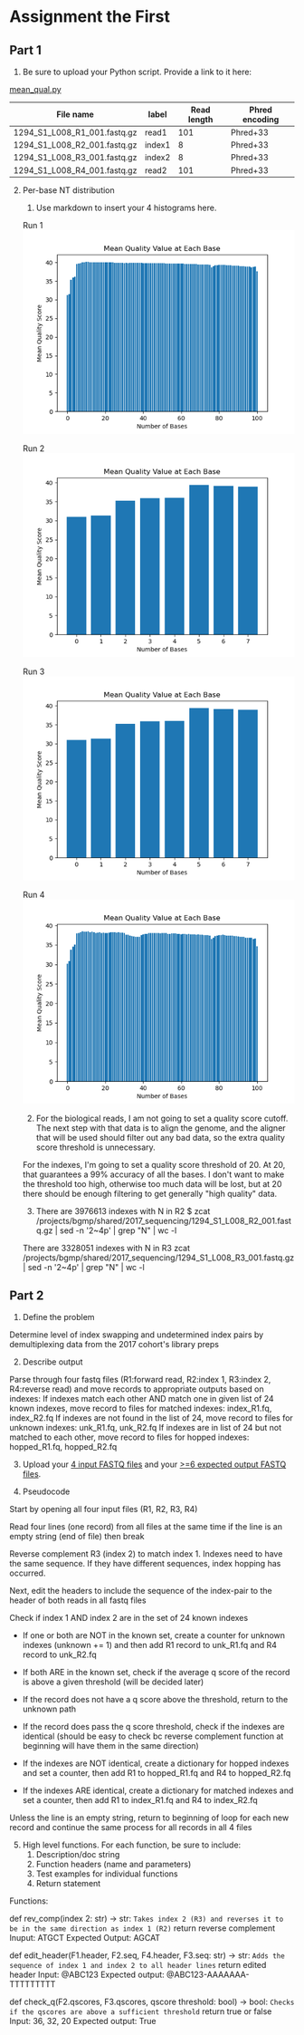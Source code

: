 # Assignment the First

## Part 1
1. Be sure to upload your Python script. Provide a link to it here:

[mean_qual.py](mean_qual.py)

| File name | label | Read length | Phred encoding |
|---|---|---|---|
| 1294_S1_L008_R1_001.fastq.gz | read1 | 101 | Phred+33 |
| 1294_S1_L008_R2_001.fastq.gz | index1 | 8 | Phred+33 |
| 1294_S1_L008_R3_001.fastq.gz | index2 | 8 | Phred+33 |
| 1294_S1_L008_R4_001.fastq.gz | read2 | 101 | Phred+33 |

2. Per-base NT distribution
    1. Use markdown to insert your 4 histograms here.

    Run 1
    ![R1_hist.png](R1_hist.png)

    Run 2
    ![R2_hist.png](R2_hist.png)

    Run 3
    ![R3_hist.png](R2_hist.png)

    Run 4
    ![R4_hist.png](R4_hist.png)

    2. For the biological reads, I am not going to set a quality score cutoff.  The next step with that data is to align the genome, and the aligner that will be used should filter out any bad data, so the extra quality score threshold is unnecessary.

    For the indexes, I'm going to set a quality score threshold of 20.  At 20, that guarantees a 99% accuracy of all the bases.  I don't want to make the threshold too high, otherwise too much data will be lost, but at 20 there should be enough filtering to get generally "high quality" data.


    3. There are 3976613 indexes with N in R2
    $ zcat /projects/bgmp/shared/2017_sequencing/1294_S1_L008_R2_001.fastq.gz | sed -n '2~4p' | grep "N" | wc -l

    There are 3328051 indexes with N in R3
    zcat /projects/bgmp/shared/2017_sequencing/1294_S1_L008_R3_001.fastq.gz | sed -n '2~4p' | grep "N" | wc -l
    
## Part 2
1. Define the problem

Determine level of index swapping and undetermined index pairs by demultiplexing data from the 2017 cohort's library preps

2. Describe output

Parse through four fastq files (R1:forward read, R2:index 1, R3:index 2, R4:reverse read) and move records to appropriate outputs based on indexes:
    If indexes match each other AND match one in given list of 24 known indexes, move record to files for matched indexes: index_R1.fq, index_R2.fq
    If indexes are not found in the list of 24, move record to files for unknown indexes: unk_R1.fq, unk_R2.fq
    If indexes are in list of 24 but not matched to each other, move record to files for hopped indexes: hopped_R1.fq, hopped_R2.fq

3. Upload your [4 input FASTQ files](../TEST-input_FASTQ) and your [>=6 expected output FASTQ files](../TEST-output_FASTQ).

4. Pseudocode

Start by opening all four input files (R1, R2, R3, R4)

Read four lines (one record) from all files at the same time
    if the line is an empty string (end of file) then break

Reverse complement R3 (index 2) to match index 1. Indexes need to have the same sequence.  If they have different sequences, index hopping has occurred.

Next, edit the headers to include the sequence of the index-pair to the header of both reads in all fastq files

Check if index 1 AND index 2 are in the set of 24 known indexes

- If one or both are NOT in the known set, create a counter for unknown indexes (unknown += 1) and then add R1 record to unk_R1.fq and R4 record to unk_R2.fq

- If both ARE in the known set, check if the average q score of the record is above a given threshold (will be decided later)

- If the record does not have a q score above the threshold, return to the unknown path

- If the record does pass the q score threshold, check if the indexes are identical (should be easy to check bc reverse complement function at beginning will have them in the same direction)

- If the indexes are NOT identical, create a dictionary for hopped indexes and set a counter, then add R1 to hopped_R1.fq and R4 to hopped_R2.fq

- If the indexes ARE identical, create a dictionary for matched indexes and set a counter, then add R1 to index_R1.fq and R4 to index_R2.fq

Unless the line is an empty string, return to beginning of loop for each new record and continue the same process for all records in all 4 files

5. High level functions. For each function, be sure to include:
    1. Description/doc string
    2. Function headers (name and parameters)
    3. Test examples for individual functions
    4. Return statement

Functions:

def rev_comp(index 2: str) -> str:
    ```Takes index 2 (R3) and reverses it to be in the same direction as index 1 (R2)```
    return reverse complement
Inuput: ATGCT
Expected Output: AGCAT

def edit_header(F1.header, F2.seq, F4.header, F3.seq: str) -> str:
    ```Adds the sequence of index 1 and index 2 to all header lines```
    return edited header
Input: @ABC123
Expected output: @ABC123-AAAAAAA-TTTTTTTTT

def check_q(F2.qscores, F3.qscores, qscore threshold: bool) -> bool:
    ```Checks if the qscores are above a sufficient threshold```
    return true or false
Input: 36, 32, 20
Expected output: True
